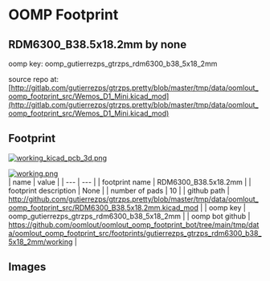 # OOMP Footprint  
## RDM6300_B38.5x18.2mm  by none  
  
oomp key: oomp_gutierrezps_gtrzps_rdm6300_b38_5x18_2mm  
  
source repo at: [http://gitlab.com/gutierrezps/gtrzps.pretty/blob/master/tmp/data/oomlout_oomp_footprint_src/Wemos_D1_Mini.kicad_mod](http://gitlab.com/gutierrezps/gtrzps.pretty/blob/master/tmp/data/oomlout_oomp_footprint_src/Wemos_D1_Mini.kicad_mod)  
## Footprint  
  
[![working_kicad_pcb_3d.png](working_kicad_pcb_3d_600.png)](working_kicad_pcb_3d.png)  
  
[![working.png](working_600.png)](working.png)  
| name | value | 
| --- | --- | 
| footprint name | RDM6300_B38.5x18.2mm | 
| footprint description | None | 
| number of pads | 10 | 
| github path | http://github.com/gutierrezps/gtrzps.pretty/blob/master/tmp/data/oomlout_oomp_footprint_src/RDM6300_B38.5x18.2mm.kicad_mod | 
| oomp key | oomp_gutierrezps_gtrzps_rdm6300_b38_5x18_2mm | 
| oomp bot github | https://github.com/oomlout/oomlout_oomp_footprint_bot/tree/main/tmp/data/oomlout_oomp_footprint_src/footprints/gutierrezps_gtrzps_rdm6300_b38_5x18_2mm/working | 
## Images  
